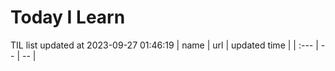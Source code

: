 # Today I Learn 
TIL list updated at 2023-09-27 01:46:19
| name | url | updated time |
| :--- | -- | -- |

